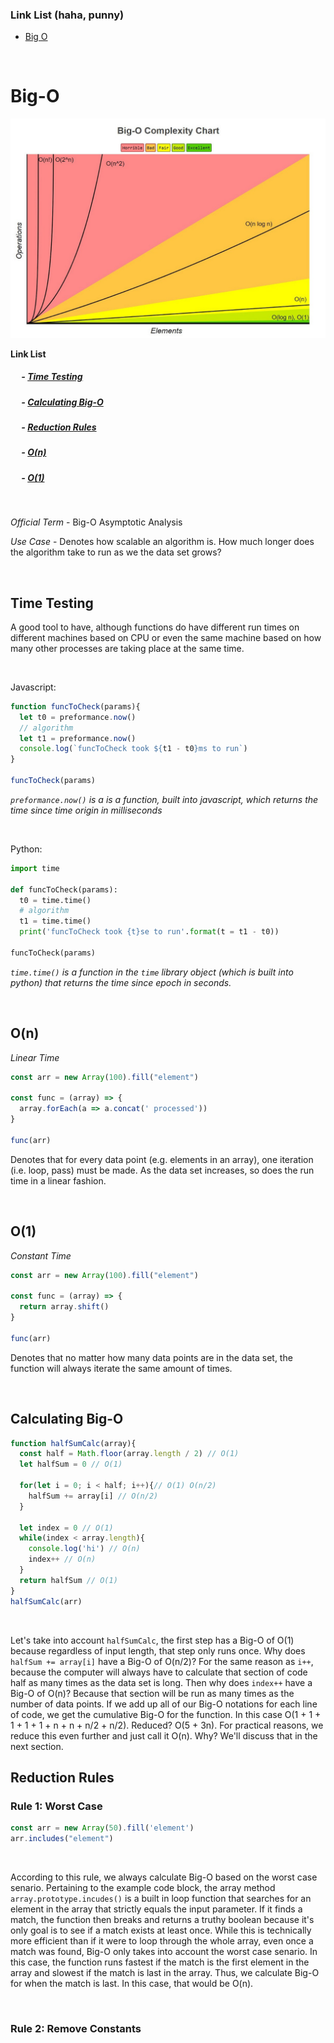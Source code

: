 ### **Link List** (haha, punny)
  - [Big O](#bigO)

&ensp;

<h1 id=bigO>Big-O</h1>

![Big-O Complexity Chart](./bigO_Complexity_Chart.jpeg)

**Link List**
  ##### &ensp;&ensp; - [Time Testing](#timeTesting)
  ##### &ensp;&ensp; - [Calculating Big-O](#calculation)
  ##### &ensp;&ensp; - [Reduction Rules](#rules)
  ##### &ensp;&ensp; - [O(n)](#on)
  ##### &ensp;&ensp; - [O(1)](#o1)

&ensp;

 *Official Term* - Big-O Asymptotic Analysis

 *Use Case* - Denotes how scalable an algorithm is. How much longer does the algorithm take to run as we the data set grows?

&ensp;

<h2 id=timeTesting><B>Time Testing</B></h2>
A good tool to have, although functions do have different run times on different machines based on CPU or even the same machine based on how many other processes are taking place at the same time.

&ensp;

Javascript:

```js
function funcToCheck(params){
  let t0 = preformance.now()
  // algorithm
  let t1 = preformance.now()
  console.log(`funcToCheck took ${t1 - t0}ms to run`)
}

funcToCheck(params)
```

*`preformance.now()` is a is a function, built into javascript, which returns the time since time origin in milliseconds*

&ensp;

Python:

```py
import time

def funcToCheck(params):
  t0 = time.time()
  # algorithm
  t1 = time.time()
  print('funcToCheck took {t}se to run'.format(t = t1 - t0))

funcToCheck(params)
```
*`time.time()` is a function in the `time` library object (which is built into python) that returns the time since epoch in seconds.*

&ensp;

<h2 id=on><B>O(n)</B></h2>

*Linear Time*

```js
const arr = new Array(100).fill("element")

const func = (array) => {
  array.forEach(a => a.concat(' processed'))
}

func(arr)
```

Denotes that for every data point (e.g. elements in an array), one iteration (i.e. loop, pass) must be made. As the data set increases, so does the run time in a linear fashion.

&ensp;

<h2 id=o1><B>O(1)</B></h2>

*Constant Time*

```js
const arr = new Array(100).fill("element")

const func = (array) => {
  return array.shift()
}

func(arr)
```

Denotes that no matter how many data points are in the data set, the function will always iterate the same amount of times.

&ensp;

<h2 id=calculation><B>Calculating Big-O</B></h2>

```js
function halfSumCalc(array){
  const half = Math.floor(array.length / 2) // O(1)
  let halfSum = 0 // O(1)

  for(let i = 0; i < half; i++){// O(1) O(n/2)
    halfSum += array[i] // O(n/2)
  }

  let index = 0 // O(1)
  while(index < array.length){
    console.log('hi') // O(n)
    index++ // O(n)
  }
  return halfSum // O(1)
}
halfSumCalc(arr)
```

&ensp;

Let's take into account `halfSumCalc`, the first step has a Big-O of O(1) because regardless of input length, that step only runs once. Why does `halfSum += array[i]` have a Big-O of O(n/2)? For the same reason as `i++`, because the computer will always have to calculate that section of code half as many times as the data set is long. Then why does `index++` have a Big-O of O(n)? Because that section will be run as many times as the number of data points. If we add up all of our Big-O notations for each line of code, we get the cumulative Big-O for the function. In this case O(1 + 1 + 1 + 1 + 1 + n + n + n/2 + n/2). Reduced? O(5 + 3n). For practical reasons, we reduce this even further and just call it O(n). Why? We'll discuss that in the next section.

<h2 id=rules><B>Reduction Rules</B></h2>

### Rule 1: Worst Case

```js
const arr = new Array(50).fill('element')
arr.includes("element")
```

&ensp;

According to this rule, we always calculate Big-O based on the worst case senario. Pertaining to the example code block, the array method `array.prototype.incudes()` is a built in loop function that searches for an element in the array that strictly equals the input parameter. If it finds a match, the function then breaks and returns a truthy boolean because it's only goal is to see if a match exists at least once. While this is technically more efficient than if it were to loop through the whole array, even once a match was found, Big-O only takes into account the worst case senario. In this case, the function runs fastest if the match is the first element in the array and slowest if the match is last in the array. Thus, we calculate Big-O for when the match is last. In this case, that would be O(n).

&ensp;

### Rule 2: Remove Constants

&ensp;
